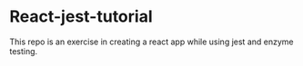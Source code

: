 # React-jest-tutorial
This repo is an exercise in creating a react app while using jest and enzyme testing. 
